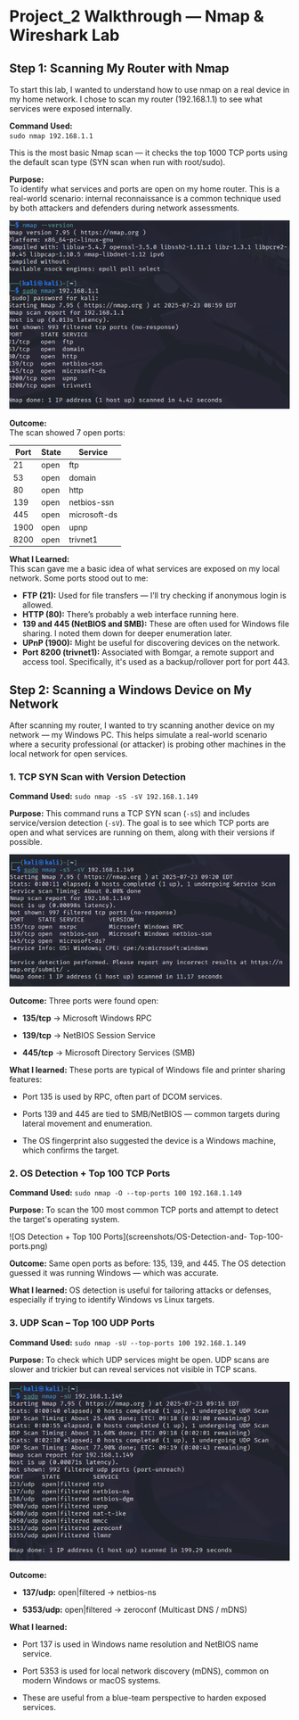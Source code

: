 # Project_2 Walkthrough — Nmap & Wireshark Lab

## Step 1: Scanning My Router with Nmap

To start this lab, I wanted to understand how to use nmap on a real device in my home network. I chose to scan my router (192.168.1.1) to see what services were exposed internally.  

**Command Used:**  
`sudo nmap 192.168.1.1`  

This is the most basic Nmap scan — it checks the top 1000 TCP ports using the default scan type (SYN scan when run with root/sudo).

**Purpose:**  
To identify what services and ports are open on my home router. This is a real-world scenario: internal reconnaissance is a common technique used by both attackers and defenders during network assessments.

![nmap scan screenshot](screenshots/Nmap_start.png)

**Outcome:**  
The scan showed 7 open ports:

| Port  | State | Service     |
|-------|-------|-------------|
| 21    | open  | ftp         |
| 53    | open  | domain      |
| 80    | open  | http        |
| 139   | open  | netbios-ssn |
| 445   | open  | microsoft-ds|
| 1900  | open  | upnp        |
| 8200  | open  | trivnet1    |

**What I Learned:**  
This scan gave me a basic idea of what services are exposed on my local network. Some ports stood out to me:

- **FTP (21):** Used for file transfers — I’ll try checking if anonymous login is allowed.
- **HTTP (80):** There’s probably a web interface running here.
- **139 and 445 (NetBIOS and SMB):** These are often used for Windows file sharing. I noted them down for deeper enumeration later.
- **UPnP (1900):** Might be useful for discovering devices on the network.
- **Port 8200 (trivnet1):** Associated with Bomgar, a remote support and access tool. Specifically, it's used as a backup/rollover port for port 443.


## Step 2: Scanning a Windows Device on My Network
After scanning my router, I wanted to try scanning another device on my network — my Windows PC. This helps simulate a real-world scenario where a security professional (or attacker) is probing other machines in the local network for open services.

### 1. TCP SYN Scan with Version Detection

**Command Used:**
`sudo nmap -sS -sV 192.168.1.149`

**Purpose:**
This command runs a TCP SYN scan (`-sS`) and includes service/version detection (`-sV`). The goal is to see which TCP ports are open and what services are running on them, along with their versions if possible.

![TCP SYN and Version Scan](screenshots/TCP-SYN-and-Version-Scan.png)

**Outcome:**
Three ports were found open:

- **135/tcp** → Microsoft Windows RPC

- **139/tcp** → NetBIOS Session Service

- **445/tcp** → Microsoft Directory Services (SMB)

**What I learned:**
These ports are typical of Windows file and printer sharing features:

- Port 135 is used by RPC, often part of DCOM services.

- Ports 139 and 445 are tied to SMB/NetBIOS — common targets during lateral movement and enumeration.

- The OS fingerprint also suggested the device is a Windows machine, which confirms the target.


### 2. OS Detection + Top 100 TCP Ports

**Command Used:**
`sudo nmap -O --top-ports 100 192.168.1.149`

**Purpose:**
To scan the 100 most common TCP ports and attempt to detect the target's operating system.

![OS Detection + Top 100 Ports](screenshots/OS-Detection-and- Top-100-ports.png)

**Outcome:**
Same open ports as before: 135, 139, and 445.
The OS detection guessed it was running Windows — which was accurate.

**What I learned:**
OS detection is useful for tailoring attacks or defenses, especially if trying to identify Windows vs Linux targets.


### 3. UDP Scan – Top 100 UDP Ports

**Command Used:**
`sudo nmap -sU --top-ports 100 192.168.1.149`

**Purpose:**
To check which UDP services might be open. UDP scans are slower and trickier but can reveal services not visible in TCP scans.

![UDP Scan Top 100 Ports](screenshots/UDP-Scan.png)

**Outcome:**

- **137/udp:** open|filtered → netbios-ns

- **5353/udp:** open|filtered → zeroconf (Multicast DNS / mDNS)

**What I learned:**

- Port 137 is used in Windows name resolution and NetBIOS name service.

- Port 5353 is used for local network discovery (mDNS), common on modern Windows or macOS systems.

- These are useful from a blue-team perspective to harden exposed services.
